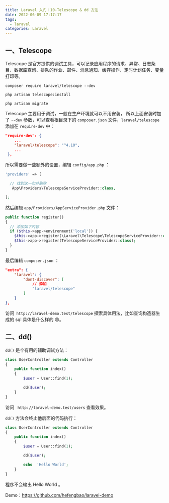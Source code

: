 ```yaml
---
title: Laravel 入门：10-Telescope & dd 方法
date: 2022-06-09 17:17:17
tags:
  - laravel
categories: Laravel
---
```

## 一、Telescope

Telescope 是官方提供的调试工具，可以记录应用程序的请求、异常、日志条目、数据库查询、排队的作业、邮件、消息通知、缓存操作、定时计划任务、变量打印等。

```shell
composer require laravel/telescope --dev

php artisan telescope:install

php artisan migrate
```

Telescope 主要用于调试，一般在生产环境就可以不用安装， 所以上面安装时加了 `--dev` 参数，可以查看根目录下的 `composer.json` 文件，`laravel/telescope` 添加在 `require-dev` 中：

```json
"require-dev": {
    ...
    "laravel/telescope": "^4.10",
    ...
 },
```

所以需要做一些额外的设置，编辑 `config/app.php` ：

```php
'providers' => [

  // 找到这一句并删除
   App\Providers\TelescopeServiceProvider::class,

];
```

然后编辑 `app/Providers/AppServiceProvider.php` 文件：

```php
public function register()
{
  // 添加如下内容
  if ($this->app->environment('local')) {
    $this->app->register(\Laravel\Telescope\TelescopeServiceProvider::class);
    $this->app->register(TelescopeServiceProvider::class);
  }
}
```

最后编辑 `composer.json` ：

```json
"extra": {
    "laravel": {
        "dont-discover": [
            // 添加
            "laravel/telescope"
        ]
    }
},
```

访问` http://laravel-demo.test/telescope`  探索具体用法，比如查询构造器生成的 sql 具体是什么样的 😄。

## 二、dd()

`dd()` 是个有用的辅助调试方法：

```php
class UserController extends Controller
{
    public function index()
    {
        $user = User::find(1);

        dd($user);
    }
}
```

访问 ` http://laravel-demo.test/users` 查看效果。

`dd()` 方法会终止他后面的代码执行：

```php
class UserController extends Controller
{
    public function index()
    {
        $user = User::find(1);

        dd($user);

        echo  'Hello World';
    }
}
```

程序不会输出 Hello World 。

Demo：https://github.com/hefengbao/laravel-demo